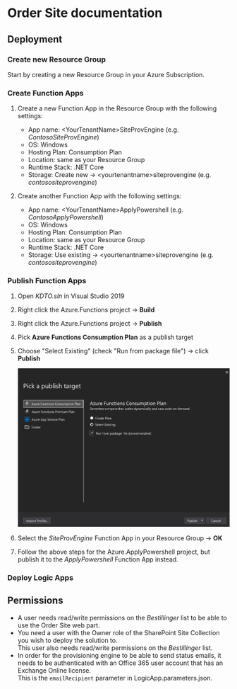 # Order Site documentation

## Deployment

### Create new Resource Group

Start by creating a new Resource Group in your Azure Subscription.

### Create Function Apps

1. Create a new Function App in the Resource Group with the following settings:
   - App name: \<YourTenantName>SiteProvEngine (e.g. *ContosoSiteProvEngine*)
   - OS: Windows
   - Hosting Plan: Consumption Plan
   - Location: same as your Resource Group
   - Runtime Stack: .NET Core
   - Storage: Create new -> \<yourtenantname>siteprovengine (e.g. *contosositeprovengine*)  

2. Create another Function App with the following settings:
   - App name: \<YourTenantName>ApplyPowershell (e.g. *ContosoApplyPowershell*)
   - OS: Windows
   - Hosting Plan: Consumption Plan
   - Location: same as your Resource Group
   - Runtime Stack: .NET Core
   - Storage: Use existing -> \<yourtenantname>siteprovengine (e.g. *contosositeprovengine*)
  
### Publish Function Apps

1. Open *KDTO.sln* in Visual Studio 2019
2. Right click the Azure.Functions project -> **Build**
3. Right click the Azure.Functions project -> **Publish**
4. Pick **Azure Functions Consumption Plan** as a publish target
5. Choose "Select Existing" (check "Run from package file") -> click **Publish**  
      
   ![Publish Function App](img/figure1.png)

6. Select the *SiteProvEngine* Function App in your Resource Group -> **OK**
7. Follow the above steps for the Azure.ApplyPowershell project, but publish it to the *ApplyPowershell* Function App instead.

### Deploy Logic Apps




## Permissions

- A user needs read/write permissions on the *Bestillinger* list to be able to use the Order Site web part.
- You need a user with the Owner role of the SharePoint Site Collection you wish to deploy the solution to.  
  This user also needs read/write permissions on the *Bestillinger* list.
- In order for the provisioning engine to be able to send status emails, it needs to be authenticated with an Office 365 user account that has an Exchange Online license.  
  This is the `emailRecipient` parameter in LogicApp.parameters.json.